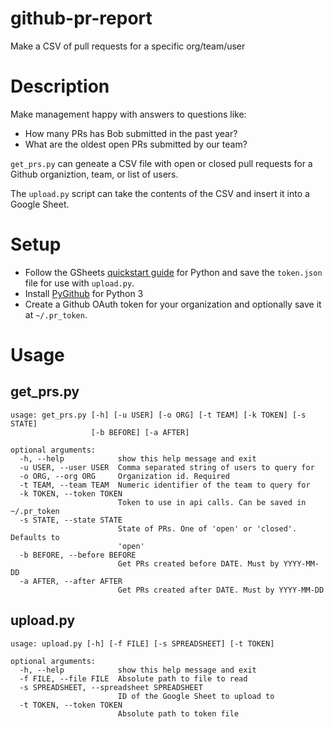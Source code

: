 # github-pr-report
Make a CSV of pull requests for a specific org/team/user

# Description
Make management happy with answers to questions like:
* How many PRs has Bob submitted in the past year?
* What are the oldest open PRs submitted by our team?

`get_prs.py` can geneate a CSV file with open or closed pull requests for a Github organiztion, team, or list of users.

The `upload.py` script can take the contents of the CSV and insert it into a Google Sheet.

# Setup

* Follow the GSheets [quickstart guide](https://developers.google.com/sheets/api/quickstart/python) for Python and save the `token.json` file for use with `upload.py`.
* Install [PyGithub](https://github.com/PyGithub/PyGithub) for Python 3
* Create a Github OAuth token for your organization and optionally save it at `~/.pr_token`.

# Usage
## get_prs.py
```
usage: get_prs.py [-h] [-u USER] [-o ORG] [-t TEAM] [-k TOKEN] [-s STATE]
                  [-b BEFORE] [-a AFTER]

optional arguments:
  -h, --help            show this help message and exit
  -u USER, --user USER  Comma separated string of users to query for
  -o ORG, --org ORG     Organization id. Required
  -t TEAM, --team TEAM  Numeric identifier of the team to query for
  -k TOKEN, --token TOKEN
                        Token to use in api calls. Can be saved in ~/.pr_token
  -s STATE, --state STATE
                        State of PRs. One of 'open' or 'closed'. Defaults to
                        'open'
  -b BEFORE, --before BEFORE
                        Get PRs created before DATE. Must by YYYY-MM-DD
  -a AFTER, --after AFTER
                        Get PRs created after DATE. Must by YYYY-MM-DD
```

## upload.py
```
usage: upload.py [-h] [-f FILE] [-s SPREADSHEET] [-t TOKEN]

optional arguments:
  -h, --help            show this help message and exit
  -f FILE, --file FILE  Absolute path to file to read
  -s SPREADSHEET, --spreadsheet SPREADSHEET
                        ID of the Google Sheet to upload to
  -t TOKEN, --token TOKEN
                        Absolute path to token file
```
